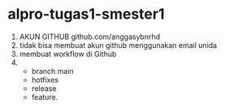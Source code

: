 # alpro-tugas1-smester1
1. AKUN GITHUB github.com/anggasybnrhd
2. tidak bisa membuat akun github menggunakan email unida
3. membuat workflow di Github
4. - branch main
   - hotfixes
   - release
   - feature.

